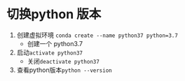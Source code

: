 # 切换python 版本

1. 创建虚拟环境 `conda create --name python37 python=3.7`
    * 创建一个 python3.7
2. 启动`activate python37`
    * 关闭`deactivate python37`
3. 查看python版本`python --version`
